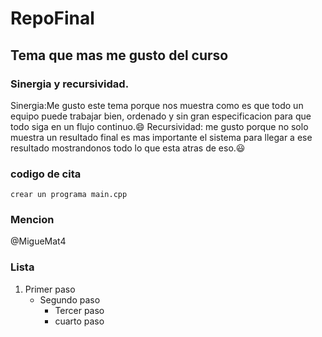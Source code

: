 # RepoFinal
## Tema que mas me gusto del curso
### Sinergia y recursividad.
Sinergia:Me gusto este tema porque nos muestra como es que todo un equipo puede trabajar bien, ordenado y sin gran especificacion para que todo siga en un flujo continuo.:smile: Recursividad: me gusto porque no solo muestra un resultado final es mas importante el sistema para llegar a ese resultado mostrandonos todo lo que esta atras de eso.:smiley:
### codigo de cita
`crear un programa main.cpp`  
### Mencion
@MigueMat4
### Lista
1. Primer paso
   - Segundo paso
     - Tercer paso
     - cuarto paso
